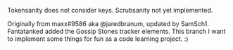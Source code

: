 Tokensanity does not consider keys.
Scrubsanity not yet implemented.

Originally from maxx#9586 aka @jaredbranum, updated by SamSch1.
Fantatanked added the Gossip Stones tracker elements.
This branch I want to implement some things for fun as a code learning project. :)
